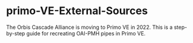 # primo-VE-External-Sources

The Orbis Cascade Alliance is moving to Primo VE in 2022. This is a step-by-step guide for recreating OAI-PMH pipes in Primo VE.
